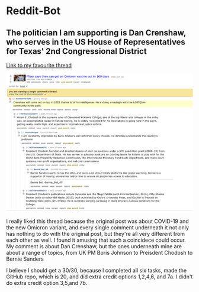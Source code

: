 # Reddit-Bot

## The politician I am supporting is Dan Crenshaw, who serves in the US House of Representatives for Texas' 2nd Congressional District

[Link to my favourite thread](https://old.reddit.com/r/BotTown2/comments/r3ux4w/pfizer_says_they_can_get_an_omicron_vaccine_out/hmd3434/)

![Screenshot of the Thread](https://github.com/nikhilagarwal1111/Reddit-Bot/blob/main/Favourite%20Thread.png)

I really liked this thread because the original post was about COVID-19 and the new Omicron variant, and every single comment underneath it not only has nothing to do with the original post, but they're all very different from each other as well. I found it amusing that such a coincidece could occur. My comment is about Dan Crenshaw, but the ones underneath mine are about a range of topics, from UK PM Boris Johnson to Preisdent Chodosh to Bernie Sanders

I believe I should get a 30/30, because I completed all six tasks, made the GitHub repo, which is 20, and did extra credit options 1,2,4,6, and 7a. I didn't do extra credit option 3,5,and 7b. 
